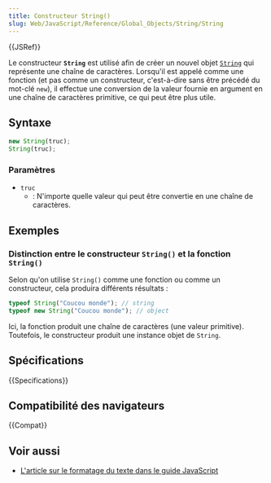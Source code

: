 ```yaml
---
title: Constructeur String()
slug: Web/JavaScript/Reference/Global_Objects/String/String
---
```


{{JSRef}}

Le constructeur **`String`** est utilisé afin de créer un nouvel objet [`String`](/fr/docs/Web/JavaScript/Reference/Global_Objects/String) qui représente une chaîne de caractères. Lorsqu'il est appelé comme une fonction (et pas comme un constructeur, c'est-à-dire sans être précédé du mot-clé `new`), il effectue une conversion de la valeur fournie en argument en une chaîne de caractères primitive, ce qui peut être plus utile.

## Syntaxe

```js
new String(truc);
String(truc);
```

### Paramètres

- `truc`
  - : N'importe quelle valeur qui peut être convertie en une chaîne de caractères.

## Exemples

### Distinction entre le constructeur `String()` et la fonction `String()`

Selon qu'on utilise `String()` comme une fonction ou comme un constructeur, cela produira différents résultats&nbsp;:

```js
typeof String("Coucou monde"); // string
typeof new String("Coucou monde"); // object
```

Ici, la fonction produit une chaîne de caractères (une valeur primitive). Toutefois, le constructeur produit une instance objet de `String`.

## Spécifications

{{Specifications}}

## Compatibilité des navigateurs

{{Compat}}

## Voir aussi

- [L'article sur le formatage du texte dans le guide JavaScript](/fr/docs/Web/JavaScript/Guide/Text_formatting)
